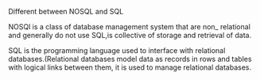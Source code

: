 
Different between NOSQL and SQL

NOSQl is a class of database management system that are non_ relational and generally do not use SQL,is collective of storage and retrieval of data.


SQL is the programming language used to interface with relational databases.(Relational databases model data as records in rows and tables with logical links between them, it is used to manage relational databases. 
